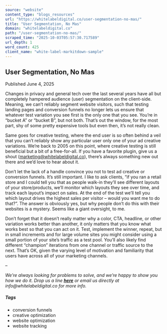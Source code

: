 ```yaml
---
source: "website"
content_type: "blogs_resources"
url: "https://whitelabeldigital.co/user-segmentation-no-mas/"
title: "User Segmentation, No Mas"
domain: "whitelabeldigital.co"
path: "/user-segmentation-no-mas/"
scraped_time: "2025-10-03T05:57:30.717589"
url_depth: 1
word_count: 425
client_name: "white-label-markitdown-sample"
---
```


## User Segmentation, No Mas

Published June 4, 2025

Changes in privacy and general tech over the last several years have all but completely hampered audience (user) segmentation on the client-side. Meaning, we can’t reliably segment website visitors, such that testing landing pages and conversion funnels no longer lets us ensure that whatever test variation you see first is the only one that you see. You’re in “bucket A” or “bucket B”, but not both. That’s out the window, for the most part, shy of some pretty expensive tools but even then, it’s not really clean.

Same goes for creative testing, where the end user is so often behind a veil that you can’t reliably show any particular user only one of your ad creative variations. We’re back to 2005 on this point, where creative testing is still beneficial but a bit of a free-for-all. If you have a favorite plugin, give us a shout (marketing@whitelabeldigital.co), there’s always something new out there and we’d love to hear about it.

Don’t let the lack of a handle convince you not to test ad creative or conversion funnels. It’s still important. I like to ask clients, “if you ran a retail store and I could tell you that as people walk-in they’ll see different layouts of your store/products, we’ll monitor which layouts they see over time, and track each layout’s impact on sales. At the end of the test we’ll tell you which layout drives the highest sales per visitor – would you want me to do that?”. The answer is obviously yes, but why people don’t do this with their websites is a mystery. Seems like a giant oversight, to me.

Don’t forget that it doesn’t really matter why a color, CTA, headline, or other variation works better than another, it only matters that you know what works best so that you can act on it. Test, implement the winner, repeat, but in small increments and for large volume sites you might consider using a small portion of your site’s traffic as a test pool. You’ll also likely find different “champion” iterations from one channel or traffic source to the next. That’s OK, given the varying level of motivation and familiarity that users have across all of your marketing channels.

–

_We’re always looking for problems to solve, and we’re happy to show you how we do it. Drop us a line [**here**](https://whitelabeldigital.co/contact/) or email us directly at _info@whitelabeldigital.co_ for more info._

##### Tags

*   conversion funnels
*   creative optimization
*   website optimization
*   website tracking